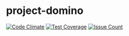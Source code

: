 # project-domino

[![Code Climate](https://codeclimate.com/github/project-domino/project-domino/badges/gpa.svg)](https://codeclimate.com/github/project-domino/project-domino)
[![Test Coverage](https://codeclimate.com/github/project-domino/project-domino/badges/coverage.svg)](https://codeclimate.com/github/project-domino/project-domino/coverage)
[![Issue Count](https://codeclimate.com/github/project-domino/project-domino/badges/issue_count.svg)](https://codeclimate.com/github/project-domino/project-domino)
